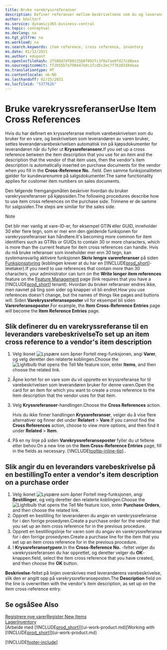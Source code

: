 ```yaml
---
title: Bruke varekryssreferanser
description: Definer referanser mellom beskrivelsene som du og leverandøren bruker for en vare, slik at du kan sette inn leverandørens varebeskrivelse i kjøpsdokumenter.
author: bholtorf
ms.service: dynamics365-business-central
ms.topic: conceptual
ms.devlang: na
ms.tgt_pltfrm: na
ms.workload: na
ms.search.keywords: item reference, cross reference, inventory
ms.date: 01/12/2021
ms.author: edupont
ms.openlocfilehash: 2f500d7df80235b8f092fc3f0a7ae8fd27cd8aea
ms.sourcegitcommit: ff2b55b7e790447e0c1fcd5c2ec7f7610338ebaa
ms.translationtype: HT
ms.contentlocale: nb-NO
ms.lasthandoff: 02/15/2021
ms.locfileid: "5377626"
---
```

# <a name="use-item-cross-references"></a><span data-ttu-id="c2966-103">Bruke varekryssreferanser</span><span class="sxs-lookup"><span data-stu-id="c2966-103">Use Item Cross References</span></span>
<span data-ttu-id="c2966-104">Hvis du har definert en kryssreferanse mellom varebeskrivelsen som du bruker for en vare, og beskrivelsen som leverandøren av varen bruker, settes leverandørvarebeskrivelsen automatisk inn på kjøpsdokumenter for leverandøren når du fyller ut **Kryssreferansenr.**</span><span class="sxs-lookup"><span data-stu-id="c2966-104">If you set up a cross reference between the item description that you use for an item and the description that the vendor of that item uses, then the vendor's item description is automatically inserted on purchase documents for the vendor when you fill in the **Cross-Reference No.**</span></span> <span data-ttu-id="c2966-105">.</span><span class="sxs-lookup"><span data-stu-id="c2966-105">field.</span></span> <span data-ttu-id="c2966-106">Den samme funksjonaliteten gjelder for kundevarenumre på salgsdokumenter.</span><span class="sxs-lookup"><span data-stu-id="c2966-106">The same functionality applies for customer item numbers on sales documents.</span></span>

<span data-ttu-id="c2966-107">Den følgende fremgangsmåten beskriver hvordan du bruker varekryssreferanser på kjøpssiden.</span><span class="sxs-lookup"><span data-stu-id="c2966-107">The following procedures describe how to use item cross references on the purchase side.</span></span> <span data-ttu-id="c2966-108">Trinnene er de samme for salgssiden.</span><span class="sxs-lookup"><span data-stu-id="c2966-108">The steps are similar for the sales side.</span></span>

> [!NOTE]
> <span data-ttu-id="c2966-109">Det blir mer vanlig at vare-ID-er, for eksempel GTIN eller GUID, inneholder 30 eller flere tegn, som er mer enn den gjeldende funksjonen for varekryssreferanser kan håndtere.</span><span class="sxs-lookup"><span data-stu-id="c2966-109">It's becoming more common for item identifiers such as GTINs or GUIDs to contain 30 or more characters, which is more than the current feature for item cross references can handle.</span></span> <span data-ttu-id="c2966-110">Hvis du må bruke referanser som inneholder mer enn 30 tegn, kan systemansvarlig aktivere funksjonen **Skriv lengre varereferanser** på siden [Funksjonsstyring](https://businesscentral.dynamics.com/?page=2610) (koblingen krever at du har en [!INCLUDE[prod_short](includes/prod_short.md)]-leietaker).</span><span class="sxs-lookup"><span data-stu-id="c2966-110">If you need to use references that contain more than 30 characters, your administrator can turn on the **Write longer item references** feature on the [Feature Management](https://businesscentral.dynamics.com/?page=2610) page (link requires that you have a [!INCLUDE[prod_short](includes/prod_short.md)] tenant).</span></span> <span data-ttu-id="c2966-111">Hvordan du bruker referanser endres ikke, men navnet på ting som sider og knapper vil bli endret.</span><span class="sxs-lookup"><span data-stu-id="c2966-111">How you use references doesn't change, but the names of things like pages and buttons will.</span></span> <span data-ttu-id="c2966-112">Siden **Varekryssreferanseposter** vil for eksempel bli siden **Varereferanseposter**.</span><span class="sxs-lookup"><span data-stu-id="c2966-112">For example, the **Item Cross-Reference Entries** page will become the **Item Reference Entries** page.</span></span>

## <a name="to-set-up-an-item-cross-reference-to-a-vendors-item-description"></a><span data-ttu-id="c2966-113">Slik definerer du en varekryssreferanse til en leverandørs varebeskrivelse</span><span class="sxs-lookup"><span data-stu-id="c2966-113">To set up an item cross reference to a vendor's item description</span></span>

1. <span data-ttu-id="c2966-114">Velg ikonet ![Lyspære som åpner Fortell meg-funksjonen](media/ui-search/search_small.png "Fortell hva du vil gjøre"), angi **Varer**, og velg deretter den relaterte koblingen.</span><span class="sxs-lookup"><span data-stu-id="c2966-114">Choose the ![Lightbulb that opens the Tell Me feature](media/ui-search/search_small.png "Tell me what you want to do") icon, enter **Items**, and then choose the related link.</span></span>
2. <span data-ttu-id="c2966-115">Åpne kortet for en vare som du vil opprette en kryssreferanse for til varebeskrivelsen som leverandøren bruker for denne varen.</span><span class="sxs-lookup"><span data-stu-id="c2966-115">Open the card for an item for which you want to create a cross reference to the item description that the vendor uses for that item.</span></span>
3. <span data-ttu-id="c2966-116">Velg **Kryssreferanser**-handlingen.</span><span class="sxs-lookup"><span data-stu-id="c2966-116">Choose the **Cross References** action.</span></span>

     <span data-ttu-id="c2966-117">Hvis du ikke finner handlingen **Kryssreferanser**, velger du å vise flere alternativer og finner det under **Relatert** > **Vare**.</span><span class="sxs-lookup"><span data-stu-id="c2966-117">If you cannot find the **Cross References** action, choose to view more options, and then find it under **Related** > **Item**.</span></span>
  
4. <span data-ttu-id="c2966-118">På en ny linje på siden **Varekryssreferanseposter** fyller du ut feltene etter behov.</span><span class="sxs-lookup"><span data-stu-id="c2966-118">On a new line on the **Item Cross-Reference Entries** page, fill in the fields as necessary.</span></span> [!INCLUDE[tooltip-inline-tip](includes/tooltip-inline-tip_md.md)]<span data-ttu-id="c2966-119">.</span><span class="sxs-lookup"><span data-stu-id="c2966-119">.</span></span>

## <a name="to-enter-a-vendors-item-description-on-a-purchase-order"></a><span data-ttu-id="c2966-120">Slik angir du en leverandørs varebeskrivelse på en bestilling</span><span class="sxs-lookup"><span data-stu-id="c2966-120">To enter a vendor's item description on a purchase order</span></span>

1. <span data-ttu-id="c2966-121">Velg ikonet ![Lyspære som åpner Fortell meg-funksjonen](media/ui-search/search_small.png "Fortell hva du vil gjøre"), angi **Bestillinger**, og velg deretter den relaterte koblingen.</span><span class="sxs-lookup"><span data-stu-id="c2966-121">Choose the ![Lightbulb that opens the Tell Me feature](media/ui-search/search_small.png "Tell me what you want to do") icon, enter **Purchase Orders**, and then choose the related link.</span></span>
2. <span data-ttu-id="c2966-122">Opprett en bestilling for leverandøren du angav en varekryssreferanse for i den forrige prosedyren.</span><span class="sxs-lookup"><span data-stu-id="c2966-122">Create a purchase order for the vendor that you set up an item cross reference for in the previous procedure.</span></span>
3. <span data-ttu-id="c2966-123">Opprett en bestillingslinje for varen som du angav en varekryssreferanse for i den forrige prosedyren.</span><span class="sxs-lookup"><span data-stu-id="c2966-123">Create a purchase line for the item that you set up an item cross reference for in the previous procedure.</span></span>
4. <span data-ttu-id="c2966-124">I **Kryssreferansetypenr.**</span><span class="sxs-lookup"><span data-stu-id="c2966-124">In the **Cross-Reference No.**</span></span> <span data-ttu-id="c2966-125">-feltet velger du varekryssreferansen du har opprettet, og deretter velger du **OK**-knappen.</span><span class="sxs-lookup"><span data-stu-id="c2966-125">field, select the item cross reference that you have created, and then choose the **OK** button.</span></span>

<span data-ttu-id="c2966-126">**Beskrivelse**-feltet på linjen overskrives med leverandørens varebeskrivelse, slik den er angitt opp på varekryssreferanseposten.</span><span class="sxs-lookup"><span data-stu-id="c2966-126">The **Description** field on the line is overwritten with the vendor's item description, as set up on the item cross-reference entry.</span></span>

## <a name="see-also"></a><span data-ttu-id="c2966-127">Se også</span><span class="sxs-lookup"><span data-stu-id="c2966-127">See Also</span></span>
[<span data-ttu-id="c2966-128">Registrere nye varer</span><span class="sxs-lookup"><span data-stu-id="c2966-128">Register New Items</span></span>](inventory-how-register-new-items.md)  
[<span data-ttu-id="c2966-129">Lager</span><span class="sxs-lookup"><span data-stu-id="c2966-129">Inventory</span></span>](inventory-manage-inventory.md)  
<span data-ttu-id="c2966-130">[Arbeide med [!INCLUDE[prod_short](includes/prod_short.md)]](ui-work-product.md)</span><span class="sxs-lookup"><span data-stu-id="c2966-130">[Working with [!INCLUDE[prod_short](includes/prod_short.md)]](ui-work-product.md)</span></span>


[!INCLUDE[footer-include](includes/footer-banner.md)]